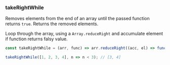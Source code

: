 ### takeRightWhile

Removes elements from the end of an array until the passed function returns `true`. Returns the removed elements.

Loop through the array, using a `Array.reduceRight` and accumulate element if function returns falsy value.

```js
const takeRightWhile = (arr, func) => arr.reduceRight((acc, el) => func(el) ? acc : [el, ...acc], []);
```

```js
takeRightWhile([1, 2, 3, 4], n => n < 3); // [3, 4]
```
